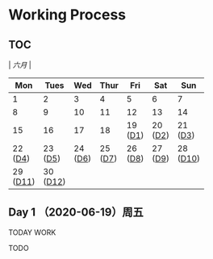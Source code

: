 # Working Process

## TOC 

| *六月*                |

| Mon                  | Tues                 | Wed                  | Thur                 | Fri                  | Sat                  | Sun                  |
|----------------------|----------------------|----------------------|----------------------|----------------------|----------------------|----------------------|
| 1  | 2 | 3 | 4 | 5 | 6 | 7 |
| 8 | 9 | 10 | 11 | 12 | 13 | 14 |
| 15 | 16 | 17 | 18 | 19 <br> ([D1](#1)) | 20 <br> ([D2](#2)) | 21 <br> ([D3](#3)) |
| 22 <br> ([D4](#4)) | 23 <br> ([D5](#5)) | 24 <br> ([D6](#6)) | 25 <br> ([D7](#7)) | 26 <br> ([D8](#8)) | 27 <br> ([D9](#9)) | 28 <br> ([D10](#10)) |
| 29 <br> ([D11](#11)) | 30 <br> ([D12](#12)) |                      |                      |                      |                      |                      |


<span id="1"></span>
## Day 1 （2020-06-19）周五

TODAY WORK

TODO